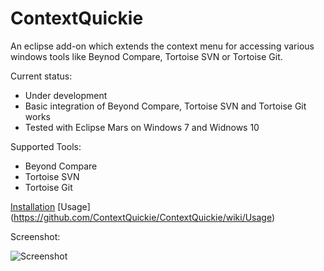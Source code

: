 # ContextQuickie
An eclipse add-on which extends the context menu for accessing various windows tools like Beynod Compare, Tortoise SVN or Tortoise Git.

Current status: 
* Under development
* Basic integration of Beyond Compare, Tortoise SVN and Tortoise Git works
* Tested with Eclipse Mars on Windows 7 and Widnows 10

Supported Tools:
* Beyond Compare
* Tortoise SVN
* Tortoise Git

[Installation](https://github.com/ContextQuickie/ContextQuickie/wiki/Installation)
[Usage] (https://github.com/ContextQuickie/ContextQuickie/wiki/Usage)

Screenshot:

![Screenshot](https://github.com/ContextQuickie/ContextQuickie/blob/master/Images/Screenshot.png)
